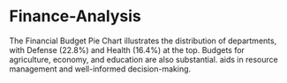 # Finance-Analysis
The Financial Budget Pie Chart illustrates the distribution of departments, with Defense (22.8%) and Health (16.4%) at the top. Budgets for agriculture, economy, and education are also substantial. aids in resource management and well-informed decision-making.
